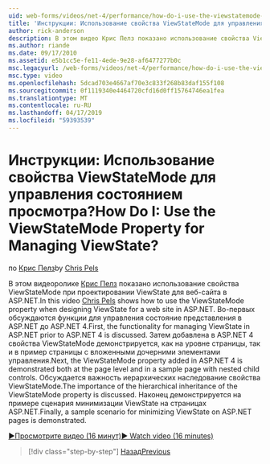 ```yaml
---
uid: web-forms/videos/net-4/performance/how-do-i-use-the-viewstatemode-property-for-managing-viewstate
title: 'Инструкции: Использование свойства ViewStateMode для управления состоянием просмотра? | Документы Майкрософт'
author: rick-anderson
description: В этом видео Крис Пелз показано использование свойства ViewStateMode при проектировании ViewState для веб-сайта в ASP.NET.
ms.author: riande
ms.date: 09/17/2010
ms.assetid: e5b1cc5e-fe11-4ede-9e28-af6477277b0c
msc.legacyurl: /web-forms/videos/net-4/performance/how-do-i-use-the-viewstatemode-property-for-managing-viewstate
msc.type: video
ms.openlocfilehash: 5dcad703e4667af70e3c833f268b83daf155f108
ms.sourcegitcommit: 0f1119340e4464720cfd16d0ff15764746ea1fea
ms.translationtype: MT
ms.contentlocale: ru-RU
ms.lasthandoff: 04/17/2019
ms.locfileid: "59393539"
---
```

# <a name="how-do-i-use-the-viewstatemode-property-for-managing-viewstate"></a><span data-ttu-id="2c2fb-104">Инструкции: Использование свойства ViewStateMode для управления состоянием просмотра?</span><span class="sxs-lookup"><span data-stu-id="2c2fb-104">How Do I: Use the ViewStateMode Property for Managing ViewState?</span></span>

<span data-ttu-id="2c2fb-105">по [Крис Пелз](https://twitter.com/chrispels)</span><span class="sxs-lookup"><span data-stu-id="2c2fb-105">by [Chris Pels](https://twitter.com/chrispels)</span></span>

<span data-ttu-id="2c2fb-106">В этом видеоролике [Крис Пелз](http://www.idevtech.com) показано использование свойства ViewStateMode при проектировании ViewState для веб-сайта в ASP.NET.</span><span class="sxs-lookup"><span data-stu-id="2c2fb-106">In this video [Chris Pels](http://www.idevtech.com) shows how to use the ViewStateMode property when designing ViewState for a web site in ASP.NET.</span></span> <span data-ttu-id="2c2fb-107">Во-первых обсуждаются функции для управления состояние представления в ASP.NET до ASP.NET 4.</span><span class="sxs-lookup"><span data-stu-id="2c2fb-107">First, the functionality for managing ViewState in ASP.NET prior to ASP.NET 4 is discussed.</span></span> <span data-ttu-id="2c2fb-108">Затем добавлена в ASP.NET 4 свойства ViewStateMode демонстрируется, как на уровне страницы, так и в пример страницы с вложенными дочерними элементами управления.</span><span class="sxs-lookup"><span data-stu-id="2c2fb-108">Next, the ViewStateMode property added in ASP.NET 4 is demonstrated both at the page level and in a sample page with nested child controls.</span></span> <span data-ttu-id="2c2fb-109">Обсуждается важность иерархических наследование свойства ViewStateMode.</span><span class="sxs-lookup"><span data-stu-id="2c2fb-109">The importance of the hierarchical inheritance of the ViewStateMode property is discussed.</span></span> <span data-ttu-id="2c2fb-110">Наконец демонстрируется на примере сценария минимизации ViewState на страницах ASP.NET.</span><span class="sxs-lookup"><span data-stu-id="2c2fb-110">Finally, a sample scenario for minimizing ViewState on ASP.NET pages is demonstrated.</span></span>

[<span data-ttu-id="2c2fb-111">&#9654;Просмотрите видео (16 минут)</span><span class="sxs-lookup"><span data-stu-id="2c2fb-111">&#9654; Watch video (16 minutes)</span></span>](https://channel9.msdn.com/Blogs/ASP-NET-Site-Videos/how-do-i-use-the-viewstatemode-property-for-managing-viewstate)

> [!div class="step-by-step"]
> [<span data-ttu-id="2c2fb-112">Назад</span><span class="sxs-lookup"><span data-stu-id="2c2fb-112">Previous</span></span>](aspnet-4-quick-hit-easy-state-compression.md)

